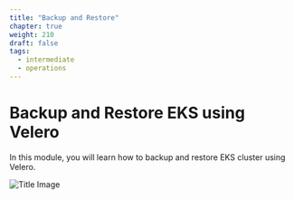 ```yaml
---
title: "Backup and Restore"
chapter: true
weight: 210
draft: false
tags:
  - intermediate
  - operations
---
```


# Backup and Restore EKS using Velero

In this module, you will learn how to backup and restore EKS cluster using Velero.

![Title Image](/images/backupandrestore/velero.png)

